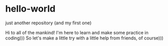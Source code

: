 # hello-world
just another repository (and my first one)

Hi to all of the mankind!
I'm here to learn and make some practice in coding)))
So let's make a little try with a little help from friends, of course)))
